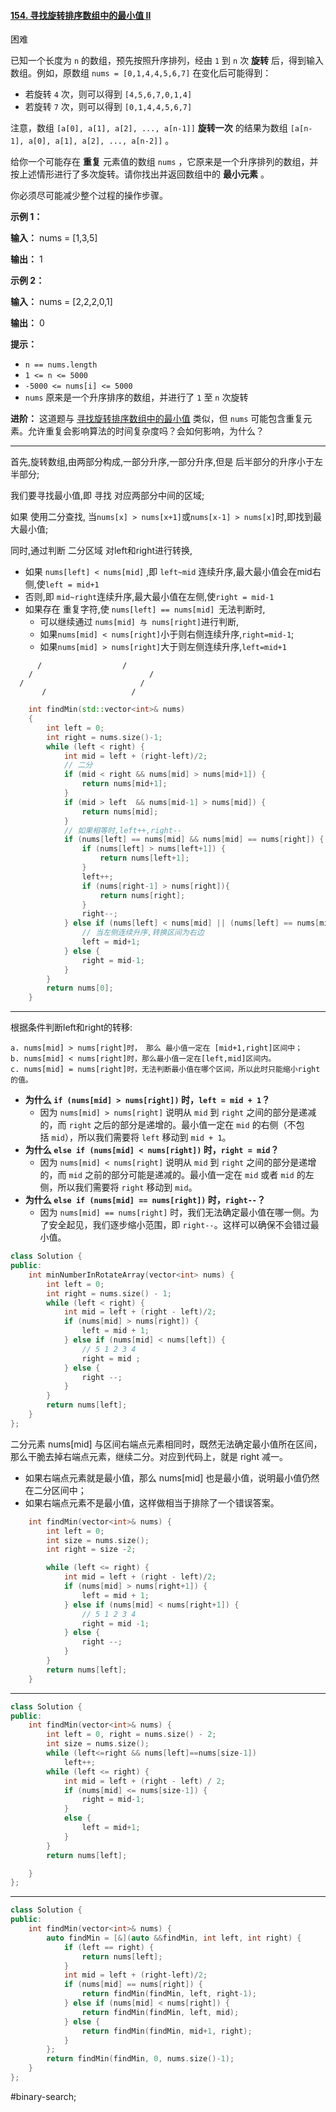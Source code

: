 #### [154. 寻找旋转排序数组中的最小值 II](https://leetcode.cn/problems/find-minimum-in-rotated-sorted-array-ii/)
困难

已知一个长度为 `n` 的数组，预先按照升序排列，经由 `1` 到 `n` 次 **旋转** 后，得到输入数组。例如，原数组 `nums = [0,1,4,4,5,6,7]` 在变化后可能得到：

-   若旋转 `4` 次，则可以得到 `[4,5,6,7,0,1,4]`
-   若旋转 `7` 次，则可以得到 `[0,1,4,4,5,6,7]`

注意，数组 `[a[0], a[1], a[2], ..., a[n-1]]` **旋转一次** 的结果为数组 `[a[n-1], a[0], a[1], a[2], ..., a[n-2]]` 。

给你一个可能存在 **重复** 元素值的数组 `nums` ，它原来是一个升序排列的数组，并按上述情形进行了多次旋转。请你找出并返回数组中的 **最小元素** 。

你必须尽可能减少整个过程的操作步骤。

**示例 1：**

**输入：** nums = [1,3,5]

**输出：** 1

**示例 2：**

**输入：** nums = [2,2,2,0,1]

**输出：** 0

**提示：**

-   `n == nums.length`
-   `1 <= n <= 5000`
-   `-5000 <= nums[i] <= 5000`
-   `nums` 原来是一个升序排序的数组，并进行了 `1` 至 `n` 次旋转

**进阶：** 这道题与 [寻找旋转排序数组中的最小值](https://leetcode-cn.com/problems/find-minimum-in-rotated-sorted-array/description/) 类似，但 `nums` 可能包含重复元素。允许重复会影响算法的时间复杂度吗？会如何影响，为什么？
---- ----
首先,旋转数组,由两部分构成,一部分升序,一部分升序,但是 后半部分的升序小于左半部分;

我们要寻找最小值,即 寻找 对应两部分中间的区域;

如果 使用二分查找, 当`nums[x] > nums[x+1]`或`nums[x-1] > nums[x]`时,即找到最大最小值;

同时,通过判断 二分区域 对left和right进行转换,
- 如果 `nums[left] < nums[mid]` ,即 `left~mid` 连续升序,最大最小值会在mid右侧,使`left = mid+1`
- 否则,即 `mid~right`连续升序,最大最小值在左侧,使`right = mid-1`
- 如果存在 重复字符,使 `nums[left] == nums[mid] `无法判断时,
    - 可以继续通过 `nums[mid] 与 nums[right]`进行判断,
    - 如果`nums[mid] < nums[right]`小于则右侧连续升序,`right=mid-1`;
    - 如果`nums[mid] > nums[right]`大于则左侧连续升序,`left=mid+1`
```
      /                  /
    /                          /
  /                          /
       /                   /
```
```cpp
    int findMin(std::vector<int>& nums)
    {
        int left = 0;
        int right = nums.size()-1;
        while (left < right) {
            int mid = left + (right-left)/2;
            // 二分
            if (mid < right && nums[mid] > nums[mid+1]) {
                return nums[mid+1];
            }
            if (mid > left  && nums[mid-1] > nums[mid]) {
                return nums[mid];
            }
            // 如果相等时,left++,right--
            if (nums[left] == nums[mid] && nums[mid] == nums[right]) {
                if (nums[left] > nums[left+1]) {
                    return nums[left+1];
                }
                left++;
                if (nums[right-1] > nums[right]){
                    return nums[right];
                }
                right--;
            } else if (nums[left] < nums[mid] || (nums[left] == nums[mid] && nums[mid] > nums[right])) {
                // 当左侧连续升序,转换区间为右边
                left = mid+1;
            } else {
                right = mid-1;
            }
        }
        return nums[0];
    }
```

----

根据条件判断left和right的转移:
```
a. nums[mid] > nums[right]时， 那么 最小值一定在 [mid+1,right]区间中；
b. nums[mid] < nums[right]时，那么最小值一定在[left,mid]区间内。
c. nums[mid] = nums[right]时，无法判断最小值在哪个区间，所以此时只能缩小right的值。
```

- **为什么 `if (nums[mid] > nums[right])` 时，`left = mid + 1`？**
    - 因为 `nums[mid] > nums[right]` 说明从 `mid` 到 `right` 之间的部分是递减的，而 `right` 之后的部分是递增的。最小值一定在 `mid` 的右侧（不包括 `mid`），所以我们需要将 `left` 移动到 `mid + 1`。
- **为什么 `else if (nums[mid] < nums[right])` 时，`right = mid`？**
    - 因为 `nums[mid] < nums[right]` 说明从 `mid` 到 `right` 之间的部分是递增的，而 `mid` 之前的部分可能是递减的。最小值一定在 `mid` 或者 `mid` 的左侧，所以我们需要将 `right` 移动到 `mid`。
- **为什么 `else if (nums[mid] == nums[right])` 时，`right--`？**
    - 因为 `nums[mid] == nums[right]` 时，我们无法确定最小值在哪一侧。为了安全起见，我们逐步缩小范围，即 `right--`。这样可以确保不会错过最小值。

```cpp
class Solution {
public:
    int minNumberInRotateArray(vector<int> nums) {
        int left = 0;
        int right = nums.size() - 1;
        while (left < right) {
            int mid = left + (right - left)/2;
            if (nums[mid] > nums[right]) {
                left = mid + 1;
            } else if (nums[mid] < nums[left]) {
                // 5 1 2 3 4
                right = mid ;
            } else {
                right --;
            }
        }
        return nums[left];
    }
};
```
二分元素 nums[mid] 与区间右端点元素相同时，既然无法确定最小值所在区间，那么干脆去掉右端点元素，继续二分。对应到代码上，就是 right 减一。
- 如果右端点元素就是最小值，那么 nums[mid] 也是最小值，说明最小值仍然在二分区间中；
- 如果右端点元素不是最小值，这样做相当于排除了一个错误答案。

```cpp
    int findMin(vector<int>& nums) {
        int left = 0;
        int size = nums.size();
        int right = size -2;

        while (left <= right) {
            int mid = left + (right - left)/2;
            if (nums[mid] > nums[right+1]) {
                left = mid + 1;
            } else if (nums[mid] < nums[right+1]) {
                // 5 1 2 3 4
                right = mid -1;
            } else {
                right --;
            }
        }
        return nums[left];
    }
```
----
```cpp
class Solution {
public:
    int findMin(vector<int>& nums) {
        int left = 0, right = nums.size() - 2;
        int size = nums.size();
        while (left<=right && nums[left]==nums[size-1])
            left++;
        while (left <= right) {
            int mid = left + (right - left) / 2;
            if (nums[mid] <= nums[size-1]) {
                right = mid-1;
            }
            else {
                left = mid+1;
            }
        }
        return nums[left];

    }
};
```
----
```cpp
class Solution {
public:
    int findMin(vector<int>& nums) {
        auto findMin = [&](auto &&findMin, int left, int right) {
            if (left == right) {
                return nums[left];
            }
            int mid = left + (right-left)/2;
            if (nums[mid] == nums[right]) {
                return findMin(findMin, left, right-1);
            } else if (nums[mid] < nums[right]) {
                return findMin(findMin, left, mid);
            } else {
                return findMin(findMin, mid+1, right);
            }
        };
        return findMin(findMin, 0, nums.size()-1);
    }
};
```
#binary-search;
